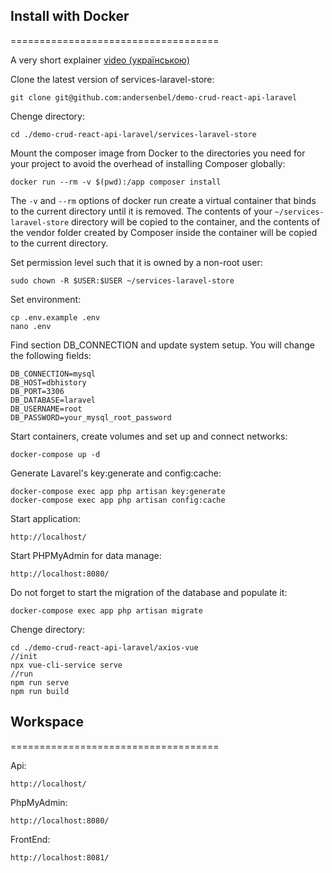## Install with Docker
====================================

A very short explainer [video (українською)](https://youtu.be/cF4hkfS1eDM)


Clone the latest version of services-laravel-store:

    git clone git@github.com:andersenbel/demo-crud-react-api-laravel

Chenge directory:

    cd ./demo-crud-react-api-laravel/services-laravel-store

Mount the composer image from Docker to the directories you need for your project to avoid the overhead of installing Composer globally:

    docker run --rm -v $(pwd):/app composer install

The `-v` and `--rm` options of docker run create a virtual container that binds to the current directory until it is removed. The contents of your `~/services-laravel-store` directory will be copied to the container, and the contents of the vendor folder created by Composer inside the container will be copied to the current directory.


Set permission level such that it is owned by a non-root user:

    sudo chown -R $USER:$USER ~/services-laravel-store

Set environment:

    cp .env.example .env
    nano .env

Find section  DB_CONNECTION and update system setup. You will change the following fields:

    DB_CONNECTION=mysql
    DB_HOST=dbhistory 
    DB_PORT=3306
    DB_DATABASE=laravel
    DB_USERNAME=root
    DB_PASSWORD=your_mysql_root_password

Start containers, create volumes and set up and connect networks:

    docker-compose up -d

Generate Lavarel's key:generate and config:cache:

    docker-compose exec app php artisan key:generate
    docker-compose exec app php artisan config:cache


Start application:

    http://localhost/

Start PHPMyAdmin for data manage:

    http://localhost:8080/

Do not forget to start the migration of the database and populate it:

    docker-compose exec app php artisan migrate


Chenge directory:

    cd ./demo-crud-react-api-laravel/axios-vue
    //init
    npx vue-cli-service serve
    //run
    npm run serve
    npm run build 


## Workspace
====================================

Api:

    http://localhost/

PhpMyAdmin:

    http://localhost:8080/

FrontEnd:

    http://localhost:8081/